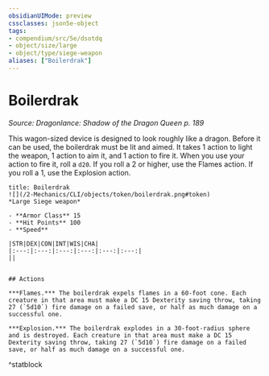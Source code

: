 ```yaml
---
obsidianUIMode: preview
cssclasses: json5e-object
tags:
- compendium/src/5e/dsotdq
- object/size/large
- object/type/siege-weapon
aliases: ["Boilerdrak"]
---
```

# Boilerdrak
*Source: Dragonlance: Shadow of the Dragon Queen p. 189*  

This wagon-sized device is designed to look roughly like a dragon. Before it can be used, the boilerdrak must be lit and aimed. It takes 1 action to light the weapon, 1 action to aim it, and 1 action to fire it. When you use your action to fire it, roll a `d20`. If you roll a 2 or higher, use the Flames action. If you roll a 1, use the Explosion action.

```ad-statblock
title: Boilerdrak
![](/2-Mechanics/CLI/objects/token/boilerdrak.png#token)
*Large Siege weapon*

- **Armor Class** 15 
- **Hit Points** 100 
- **Speed** 

|STR|DEX|CON|INT|WIS|CHA|
|:---:|:---:|:---:|:---:|:---:|:---:|
||


## Actions

***Flames.*** The boilerdrak expels flames in a 60-foot cone. Each creature in that area must make a DC 15 Dexterity saving throw, taking 27 (`5d10`) fire damage on a failed save, or half as much damage on a successful one.

***Explosion.*** The boilerdrak explodes in a 30-foot-radius sphere and is destroyed. Each creature in that area must make a DC 15 Dexterity saving throw, taking 27 (`5d10`) fire damage on a failed save, or half as much damage on a successful one.
```
^statblock
